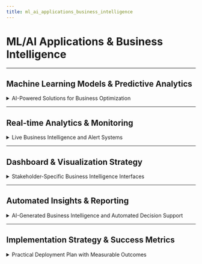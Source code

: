 ```yaml
---
title: ml_ai_applications_business_intelligence
---
```


# ML/AI Applications & Business Intelligence

---

## Machine Learning Models & Predictive Analytics

<details>
<summary>AI-Powered Solutions for Business Optimization</summary>

---

#### Churn Prediction & User Retention

**Business Problem**: Identify users likely to stop trading before they actually churn

**Model Approach**: Classification models to predict churn probability
- **Input Features**: Trading frequency, volume trends, days since last trade, support tickets, login patterns
- **Model Options**: 
  - Random Forest (easy to interpret)
  - XGBoost (high accuracy)
  - Logistic Regression (fast, simple)

**Business Impact**:
- **Early Warning**: Identify at-risk users 30 days before churn
- **Retention Campaigns**: Target high-value users with personalized offers

**Success Metrics**: 80% accuracy, 15% false positive rate

---

#### Fraud Detection & Risk Management

**Business Problem**: Detect suspicious trading patterns and fraudulent activities in real-time

**Model Approach**: Anomaly detection for unusual behavior patterns
- **Input Features**: Transaction amounts, frequency, timing patterns, geographic data, device fingerprints
- **Model Options**:
  - Isolation Forest (unsupervised, good for outliers)
  - Neural Networks (complex pattern detection)
  - Rule-based + ML hybrid (compliance + accuracy)

**Business Impact**:
- **Loss Prevention**: Reduce fraud losses by 75%
- **Compliance**: Automated AML monitoring and reporting
- **User Experience**: Reduce false positives to <1%

**Success Metrics**: 90% fraud detection rate, <1% false positives

---

#### Price Movement Prediction

**Business Problem**: Predict short-term price movements to optimize trading fees and detect market manipulation

**Model Approach**: Time series forecasting for price trends
- **Input Features**: Historical prices, trading volume, order book depth, external market data, news sentiment
- **Model Options**:
  - LSTM (good for sequences)
  - ARIMA (traditional time series)
  - Random Forest (ensemble approach)

**Business Impact**:
- **Fee Optimization**: Adjust maker/taker fees based on predicted volatility
- **Market Making**: Improve spread pricing strategies
- **Risk Management**: Early warning for extreme price movements

**Success Metrics**: 70% directional accuracy for 1-hour predictions

---

#### User Segmentation & Personalization

**Business Problem**: Automatically group users for targeted marketing and personalized experiences

**Model Approach**: Clustering analysis for user behavior patterns
- **Input Features**: Trading volume, frequency, preferred assets, time patterns, fee tier, geographic location
- **Model Options**:
  - K-Means (simple, interpretable)
  - DBSCAN (finds natural clusters)
  - Hierarchical Clustering (shows relationships)

**Business Impact**:
- **Targeted Marketing**: Increase campaign effectiveness by 40%
- **Product Development**: Features tailored to user segments
- **Customer Service**: Personalized support experiences

**Success Metrics**: 5-7 clear user segments, 90% classification accuracy

---

</details>

---

## Real-time Analytics & Monitoring

<details>
<summary>Live Business Intelligence and Alert Systems</summary>

---

#### Real-time Business Monitoring

**Key Metrics to Track Live**:
- **Trading Volume**: Last hour, day, week with trend indicators
- **Revenue Stream**: Real-time fee collection and daily targets
- **User Activity**: Active users, new registrations, login patterns
- **System Performance**: Order processing time, API response times
- **Risk Indicators**: Large transactions, unusual patterns, compliance alerts

**Alert Configuration**:
- **Critical Alerts**: System down, fraud detected, large withdrawals >$100K
- **Warning Alerts**: 20% volume drop, churn risk increase, performance degradation
- **Info Alerts**: Daily targets met, new high-value user registration

---

#### Automated Anomaly Detection

**System Monitoring**:
- **Trading Patterns**: Unusual volume spikes, suspicious user behavior
- **Financial Flows**: Large deposits/withdrawals, irregular patterns
- **Technical Issues**: API errors, database slowdowns, system failures

**Response Actions**:
- **Immediate**: Block suspicious transactions, alert compliance team
- **Within 15 minutes**: Investigation workflow, user account review
- **Within 1 hour**: Management notification, corrective action plan

---

#### Batch Analytics & Historical Processing

**Scheduled Analytics Jobs**:
- **Daily Aggregations**: Revenue summaries, user activity reports, trading volume analysis
- **Weekly Analysis**: User cohort performance, churn analysis, competitive benchmarking
- **Monthly Reports**: Executive dashboards, strategic insights, trend identification
- **Quarterly Reviews**: Long-term performance analysis, business planning support

**ML Model Training & Updates**:
- **Feature Engineering**: Batch processing for comprehensive user behavior features
- **Model Retraining**: Weekly updates using historical data for improved accuracy
- **Backtesting**: Historical validation of prediction models and strategies
- **Performance Analysis**: Model accuracy tracking and optimization recommendations

**Business Intelligence Processing**:
- **Historical Reporting**: Complex cross-system analysis requiring large datasets
- **Trend Analysis**: Long-term patterns and seasonal behavior identification
- **Compliance Reporting**: Regulatory reports requiring comprehensive data aggregation
- **Strategic Analytics**: Market analysis and competitive intelligence generation
---

#### Performance Dashboards

**Operations Dashboard**:
- **System Health**: Green/yellow/red status indicators
- **Transaction Processing**: Queue lengths, processing times, error rates
- **User Experience**: Login success rates, trading success rates
- **Capacity Monitoring**: Server loads, database connections, API usage

**Executive Dashboard**:
- **Business KPIs**: Revenue, users, volume with targets and trends
- **Growth Metrics**: Month-over-month comparisons, goal tracking
- **Market Position**: Competitive analysis, market share trends
- **Strategic Indicators**: User acquisition cost, lifetime value, churn rates

---

</details>

---

## Dashboard & Visualization Strategy

<details>
<summary>Stakeholder-Specific Business Intelligence Interfaces</summary>

---

#### Executive Leadership Dashboards

**CEO/C-Suite Dashboard**:
- **Revenue Overview**: Daily/monthly revenue with growth trends and forecasts
- **User Growth**: New users, active users, retention rates with cohort analysis
- **Market Position**: Trading volume vs competitors, market share trends
- **Strategic KPIs**: Customer acquisition cost, lifetime value, churn prevention ROI
- **Risk Summary**: Compliance status, security incidents, operational risks

**Key Visualizations**:
- Revenue waterfall charts showing fee breakdowns
- User funnel conversion rates with drop-off analysis
- Market share pie charts with competitive positioning
- Trend lines with prediction bands for forecasting

---

#### Operations & Risk Management

**Trading Operations Dashboard**:
- **Real-time Trading**: Live order flow, execution rates, latency monitoring
- **Liquidity Analysis**: Order book depth, spread analysis, market maker performance
- **System Performance**: API response times, database performance, error tracking
- **User Activity**: Live user counts, geographic distribution, device analytics

**Risk Management Dashboard**:
- **Compliance Monitoring**: KYC status, AML alerts, large transaction reviews
- **Fraud Detection**: Suspicious activity alerts, investigation workflow status
- **Financial Controls**: Balance reconciliation, transaction monitoring, audit trails
- **Regulatory Reporting**: Automated report status, deadline tracking, filing confirmations

**Key Visualizations**:
- Heat maps for trading activity by time and geography
- Alert panels with severity levels and action buttons
- Network graphs showing transaction flows and relationships
- Real-time gauges for system performance metrics

---

#### Marketing & Growth Teams

**User Analytics Dashboard**:
- **Acquisition Channels**: User sources, conversion rates, cost per acquisition
- **User Journey**: Registration to first trade funnel, drop-off analysis
- **Engagement Metrics**: Session duration, feature usage, return frequency
- **Campaign Performance**: A/B test results, email campaign effectiveness, referral program ROI

**Revenue Analytics Dashboard**:
- **Fee Analysis**: Revenue by user segment, trading pair profitability
- **User Lifetime Value**: Cohort-based LTV analysis, revenue per user trends
- **Pricing Optimization**: Fee tier effectiveness, competitive rate analysis
- **Growth Forecasting**: Revenue predictions, user growth projections

**Key Visualizations**:
- Sankey diagrams for user flow and conversion paths
- Cohort retention heat maps showing user engagement over time
- Bar charts comparing campaign performance across channels
- Geographic maps showing user distribution and revenue by region

---

#### Data Science & Analytics Teams

**Model Performance Dashboard**:
- **ML Model Monitoring**: Accuracy trends, prediction confidence, model drift detection
- **Feature Importance**: Top predictive features, correlation analysis, feature stability
- **Data Quality**: Completeness rates, anomaly detection, data freshness indicators
- **Experiment Tracking**: A/B test results, model versions, performance comparisons

**Advanced Analytics Dashboard**:
- **Predictive Insights**: Churn predictions, revenue forecasts, risk assessments
- **Market Intelligence**: Competitive analysis, arbitrage opportunities, trend identification
- **User Behavior**: Clustering results, behavioral patterns, preference analysis
- **Business Optimization**: Recommendation engine outputs, pricing suggestions, feature requests

**Key Visualizations**:
- ROC curves and confusion matrices for model performance
- Correlation matrices and feature importance bar charts
- Time series plots with confidence intervals for predictions
- Scatter plots for clustering and segmentation analysis

---

</details>

---

## Automated Insights & Reporting

<details>
<summary>AI-Generated Business Intelligence and Automated Decision Support</summary>

---

#### Intelligent Report Generation

**Daily Business Reports**:
- **Revenue Summary**: Yesterday's performance vs targets, notable changes, trend analysis
- **User Activity**: New registrations, churn alerts, engagement patterns
- **Trading Analysis**: Volume by asset, top performing pairs, liquidity insights
- **Risk Updates**: Compliance alerts, fraud attempts, security incidents

**Weekly Strategic Reports**:
- **Growth Analysis**: Week-over-week metrics, monthly trajectory, quarterly forecasts
- **User Segmentation**: Cohort performance, retention analysis, value distribution
- **Competitive Intelligence**: Market share changes, competitor activities, opportunities
- **Operational Excellence**: System performance, process improvements, efficiency gains

**Monthly Executive Briefings**:
- **Business Performance**: Financial results, growth metrics, strategic goal progress
- **Market Position**: Competitive analysis, industry trends, positioning recommendations
- **User Insights**: Customer satisfaction, product usage, feature adoption
- **Forward Planning**: Predictions, recommendations, investment priorities

---

#### AI-Powered Business Insights

**Automated Pattern Recognition**:
- **Revenue Opportunities**: "VIP users trading 40% more on weekends - consider premium weekend support"
- **Churn Prevention**: "Users with >3 failed trades show 60% higher churn - implement success coaching"
- **Market Timing**: "Volume spikes 2 hours before major news - optimize fee structures for news events"
- **User Experience**: "Mobile users have 25% lower conversion - prioritize mobile UX improvements"

**Predictive Recommendations**:
- **Fee Optimization**: "Reducing maker fees by 0.05% could increase volume 15% with minimal revenue impact"
- **Marketing Strategy**: "Social media campaigns 3x more effective for users aged 25-35"
- **Product Development**: "Advanced charting tools requested by 60% of high-value users"
- **Risk Management**: "Geographic cluster shows unusual activity - recommend enhanced monitoring"

---

#### Alert & Notification Systems

**Business Alert Categories**:
- **Revenue Alerts**: Daily revenue <80% of target, unusual fee patterns, payment failures
- **User Alerts**: Churn risk increase, VIP user issues, new high-value registrations
- **Market Alerts**: Unusual trading patterns, competitive threats, arbitrage opportunities
- **Operational Alerts**: System performance issues, security incidents, compliance deadlines

**Smart Notification Logic**:
- **Urgency Levels**: Critical (immediate), High (within 1 hour), Medium (within 4 hours), Low (daily digest)
- **Recipient Targeting**: Role-based alerts, escalation procedures, mobile notifications
- **Context Enrichment**: Include relevant charts, historical comparisons, recommended actions
- **Follow-up Tracking**: Action taken confirmations, resolution status, outcome measurement

---

</details>

---

## Implementation Strategy & Success Metrics

<details>
<summary>Practical Deployment Plan with Measurable Outcomes</summary>

---

#### Phase 1: Foundation Models

**Essential ML Models**:
- **Churn Prediction**: Start with simple logistic regression, 75% accuracy target
- **Basic Anomaly Detection**: Rule-based fraud detection with ML enhancement
- **User Segmentation**: K-means clustering for 5-7 user groups
- **Simple Forecasting**: Linear trends for revenue and volume prediction

**Success Criteria**:
- [ ] Deploy 3 working ML models in production
- [ ] Achieve 75% accuracy on churn prediction
- [ ] Reduce fraud losses by 50%
- [ ] Automate user segmentation for marketing

---

#### Phase 2: Advanced Analytics

**Enhanced Capabilities**:
- **Improved Churn Model**: Ensemble methods, 85% accuracy target
- **Real-time Fraud Detection**: Sub-second response times
- **Price Prediction**: Short-term forecasting for fee optimization
- **Advanced Segmentation**: Behavioral patterns and lifecycle stages

**Success Criteria**:
- [ ] Achieve 85% churn prediction accuracy
- [ ] Process fraud detection in <200ms
- [ ] Deploy price prediction with 70% directional accuracy
- [ ] Increase marketing campaign effectiveness by 30%

---

#### Phase 3: Business Intelligence Automation

**AI-Powered Insights**:
- **Automated Report Generation**: Daily, weekly, monthly business reports
- **Intelligent Alerts**: Context-aware notifications with recommendations
- **Decision Support**: AI-generated business insights and suggestions
- **Performance Optimization**: Continuous model improvement and tuning

**Success Criteria**:
- [ ] Automate 90% of routine reporting
- [ ] Generate 10+ actionable insights weekly
- [ ] Reduce manual analysis time by 70%
- [ ] Improve overall business KPIs by 15%
---

#### Success Monitoring Framework

**Technical KPIs**:
- Model accuracy and performance metrics
- System uptime and response times
- Data quality and completeness rates
- Alert accuracy and false positive rates

**Business KPIs**:
- Revenue growth and optimization impact
- User retention and churn reduction
- Operational efficiency improvements
- Decision-making speed and quality

**User Adoption KPIs**:
- Dashboard usage and engagement
- Self-service analytics adoption
- Report automation success
- Stakeholder satisfaction scores

---

</details>